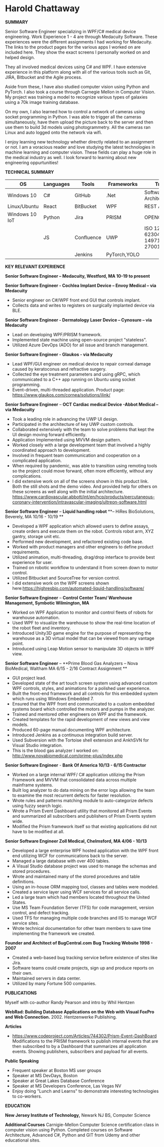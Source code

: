 # **Harold Chattaway**

**SUMMARY**

Senior Software Engineer specializing in WPF/C# medical device engineering. Work Experience 1 - 4 are through Medacuity Software. These experiences were the different assignments I had working for Medacuity. The links to the product pages for the various apps I worked on are included here. They show the exact screens I personally worked on and helped design.

They all involved medical devices using C# and WPF. I have extensive experience in this platform along with all of the various tools such as Git, JIRA, Bitbucket and the Agile process.

Aside from these, I have also studied computer vision using Python and PyTorch. I also took a course through Carnegie Mellon in Computer Vision. My project was training a model to recognize various types of galaxies using a 70k image training database.

On my own, I also learned how to control a network of cameras using socket programming in Python. I was able to trigger all the cameras simultaneously, have them upload the picture back to the server and then use them to build 3d models using photogrammetry. All the cameras ran Linux and auto logged onto the network via wifi. 

I enjoy learning new technology whether directly related to an assignment or not. I am  a voracious reader and love studying the latest technologies in machine learning and computer vision. These fields can play a huge role in the medical industry as well. I look forward to learning about new engineering oppurtunities!

**TECHNICAL SUMMARY**

|   OS|  Languages | Tools  | Frameworks | Training |
|---|---|---|---|---|
| Windows 10  | C#  |  GitHub |.Net|Software Architecture |
| Linux/Ubuntu  |  React | BitBucket  |WPF| REST API's |
| Windows 10 IoT  |  Python | Jira  |PRISM| OPENCV/PyTorch |
|   |  JS | Confluence   |UWP| ISO 123485, IEC 62304, ISO 14971, ISO 27001 |
|   |   | Jenkins  |PyTorch,YOLO|

**KEY RELEVANT EXPERIENCE**

 **Senior Software Engineer – Medacuity, Westford, MA  10-19 to present**

 **Senior Software Engineer - Cochlea Implant Device – Envoy Medical – via Medacuity** 
 
 - Senior engineer on C#/WPF front end GUI that controls implant.
 - Collects data and writes to registers on surgically implanted device via BLE.
 
 
 **Senior Software Engineer - Dermatology Laser Device – Cynosure – via Medacuity** 

- Lead on developing WPF/PRISM framework.
- Implemented state machine using open-source project "stateless".
- Utilized Azure DevOps (ADO) for all issue and branch management.

 **Senior Software Engineer - Glaukos - via Medacuity** 

- Lead WPF/GUI engineer on medical device to repair corneal damage caused by keratoconus and refractive surgery.
- Collected the eye treatment parameters and using gRPC, which communicated to a C++ app running on Ubuntu using socket programming.
- Event-driven, multi-threaded application.
Product page: https://www.glaukos.com/cornea/solutions/ilink/

**Senior Software Engineer** – **OCT Cardiac medical Device -Abbot Medical – via Medacuity** 

- Took a leading role in advancing the UWP UI design.
- Participated in the architecture of key UWP custom controls.
- Collaborated extensively with the team to solve problems that kept the UI design moving forward efficiently.
- Application Implemented using MVVM design pattern.
- Worked closely with a large development team that involved a highly coordinated approach to development.
- Involved in frequent team communication and cooperation on a complicated application.
- When required by pandemic, was able to transition using remoting tools so the project could move forward, often more efficiently, without any complications.
- I did extensive work on all of the screens shown in this product link. Both the still shots and the demo video. And provided help for others on these screens as well along with the initial architecture.
https://www.cardiovascular.abbott/int/en/hcp/products/percutaneous-coronary-intervention/intravascular-imaging/ultreon-software.html

 **Senior Software Engineer** – **Liquid handling robot** **– HiRes BioSolutions, Beverely, MA  10/16 - 10/19 ** 

- Developed a WPF application which allowed users to define assays, create orders and execute them on the robot. Controls robot arm, XYZ gantry, storage unit etc.
- Performed new development, and refactored existing code base.
- Worked with product managers and other engineers to define product requirements.
- Utilized animation, multi-threading, drag/drop interface to provide best experience for user.
- Trained on robotic workflow to understand it from screen down to motor control.
- Utilized Bitbucket and SourceTree for version control.
- I did extensive work on the WPF screens shown here:https://highresbio.com/automated-liquid-handling/software/

 **Senior Software Engineer**  –  **Control Center Team/ Warehouse Management, Symbotic Wilmington, MA** 

- Worked on WPF Application to monitor and control fleets of robots for warehouse automation.
- Used WPF to visualize the warehouse to show the real-time location of the robot fleet and inventory.
- Introduced Unity3D game engine for the purpose of representing the warehouse as a 3D virtual model that can be viewed from any vantage point.
- Introduced using Leap Motion sensor to manipulate 3D objects in WPF view.

 **Senior Software Engineer**  –  **Prime Blood Gas Analyzers – Nova BioMedical, Waltham MA  6/15 - 2/16 Contract Assignment ** 

- GUI project lead.
- Developed state of the art touch screen system using advanced custom WPF controls, styles, and animations for a polished user experience.
- Built the front-end framework and all controls for this embedded system which runs using Windows Embedded 7.
- Ensured that the WPF front end communicated to a custom embedded systems board which controlled the motors and pumps in the analyzer.
- Trained and mentored other engineers on WPF and the framework.
- Created templates for the rapid development of new views and view models.
- Produced 60-page manual documenting WPF architecture.
- Introduced Jenkins as a continuous integration build server.
- Used Subversion with the Tortoise shell extension and AnkhSVN for Visual Studio integration.
- This is the blood gas analyzer I worked on: http://www.novabiomedical.com/prime-plus/index.php

 **Senior Software Engineer** - **Bank Of America 10/13 - 6/15  Contractor** 

- Worked on a large internal WPF/ C# application utilizing the Prism Framework and MVVM that consolidated data across multiple mainframe systems.
- Built log analyzer to do data mining on the error logs allowing the team to examine the most recurrent defects for faster resolution.
- Wrote rules and patterns matching module to auto-categorize defects using fuzzy search logic.
- Wrote a Prism Event Dashboard utility that monitored all Prism Events and summarized all subscribers and publishers of Prism Events system wide.
- Modified the Prism framework itself so that existing applications did not have to be modified at all.

 **Senior Software Engineer Zoll Medical, Chelmsford, MA  4/06 - 10/13** 

- Developed a large enterprise WPF hosted application with the WPF front end utilizing WCF for communications back to the server.
- Managed a large database with over 400 tables.
- A Visual Studio database project was used to manage the schemas and stored procedures.
- Wrote and maintained many of the stored procedures and table definitions.
- Using an in-house ORM mapping tool, classes and tables were modeled.
- Created a service layer using WCF services for all service calls.
- Led a large team which had members located throughout the United States.
- Use MS Team Foundation Server (TFS) for code management, version control, and defect tracking.
- Used TFS for managing multiple code branches and IIS to manage WCF service sites.
- Wrote technical documentation for other team members to save time implementing the framework we created.

 **Founder and Architect of BugCentral.com**  **Bug Tracking Website  1998 - 2007** 

- Created a web-based bug tracking service before existence of sites like Jira.
- Software teams could create projects, sign up and produce reports on their own.
- Maintained servers in data center.
- Utilized by many Fortune 500 companies.

**PUBLICATIONS**

Myself with co-author Randy Pearson and intro by Whil Hentzen 

**WebRad: Building Database Applications on the Web with Visual FoxPro and Web Connection.** 2002. Hentzenwerke Publishing.

**Articles**
- https://www.codeproject.com/Articles/744302/Prism-Event-DashBoard
Modifications to the PRISM framework to publish internal events that are then subscribed to by a Dashboard that summarizes all application events. Showing publishers, subscribers and payload for all events.

**Public Speaking**

- Frequent speaker at Boston MS user groups
- Speaker at MS DevDays, Boston
- Speaker at Great Lakes Database Conference
- Speaker at MS Developers Conference, Las Vegas NV
- Enjoy doing "Lunch and Learns" to demonstrate interesting technologies to co-workers.

**EDUCATION**

**New Jersey Institute of Technology,** Newark NJ
  BS, Computer Science

 **Additional Courses**
Carnigie-Mellon Computer Science certification class in computer vision using Python.
Completed courses on Software Architecture, Advanced C#, Python and GIT from Udemy and other educational sites.
